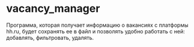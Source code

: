 # vacancy_manager
Программа, которая получает информацию о вакансиях с платформы hh.ru, будет сохранять ее в файл и позволять удобно работать с ней: добавлять, фильтровать, удалять.
